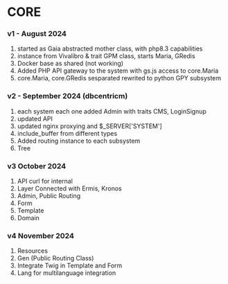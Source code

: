 # CORE 
### v1 - August 2024
1) started as Gaia abstracted mother class, with php8.3 capabilities 
2) instance from Vivalibro & trait GPM class, starts Maria, GRedis
3) Docker base as shared (not working)
4) Added PHP API gateway to the system with gs.js access to core.Maria
5) core.Maria, core.GRedis sesparated rewrited to python GPY subsystem  

### v2  - September 2024 (dbcentricm)
1) each system each one added Admin with traits CMS, LoginSignup
2) updated API 
3) updated nginx proxying and $_SERVER['SYSTEM']
4) include_buffer from different types
5) Added routing instance to each subsystem 
6) Tree 

### v3 October 2024
1) API curl for internal 
2) Layer Connected with Ermis, Kronos
3) Admin, Public Routing 
4) Form
5) Template
6) Domain 

### v4 November 2024
1) Resources 
2) Gen (Public Routing Class) 
3) Integrate Twig in Template and Form
4) Lang for multilanguage integration 

